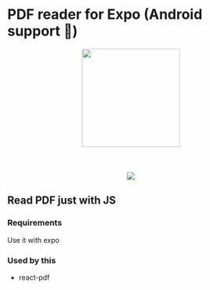 # PDF reader for Expo (Android support 🚀)
<p align="center">
   <img width="200" src="https://image.ibb.co/hqOy5y/Screenshot_20180531_185949.png" />
   <br/>
   <br/>
     <br/>
   <br/>
   <a href="http://reactnative.gallery"><img src="https://img.shields.io/badge/reactnative.gallery-%F0%9F%8E%AC-green.svg"/></a>
<p>

## Read PDF just with JS

### Requirements
Use it with expo

### Used by this
* react-pdf
